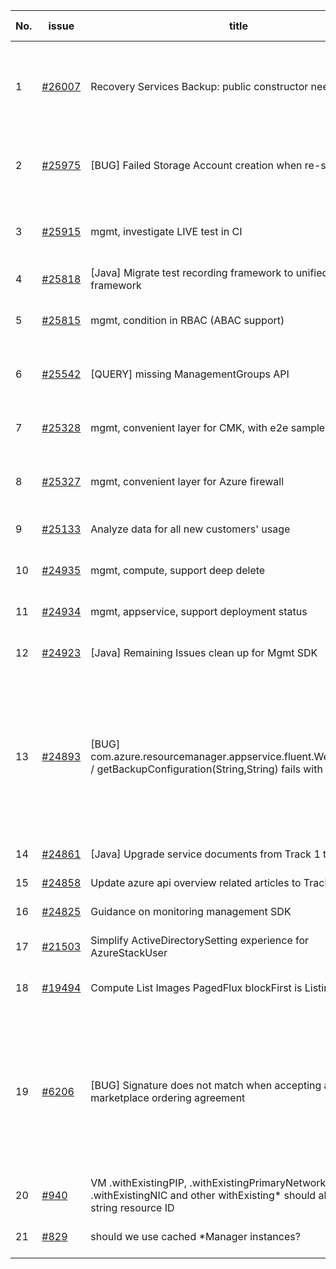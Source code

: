 | No. | issue | title | labels | assignees | bot advice | created date |
| ------ | ------ | ------ | ------ | ------ | ------ | :-----: |
|1|[#26007](https://github.com/Azure/azure-sdk-for-java/issues/26007)|Recovery Services Backup: public constructor need|question, Recovery Services Backup, Mgmt, customer-reported|XiaofeiCao||2021-12-13|
|2|[#25975](https://github.com/Azure/azure-sdk-for-java/issues/25975)|[BUG] Failed Storage Account creation when re-sizing a VM|question, Compute - VM, Mgmt, customer-reported|XiaofeiCao||2021-12-10|
|3|[#25915](https://github.com/Azure/azure-sdk-for-java/issues/25915)|mgmt, investigate LIVE test in CI|Mgmt, Mgmt - Track 2, MQ, planning|weidongxu-microsoft|new issue|2021-12-09|
|4|[#25818](https://github.com/Azure/azure-sdk-for-java/issues/25818)|[Java] Migrate test recording framework to unified test framework|Mgmt, MQ|haolingdong-msft|new issue|2021-12-06|
|5|[#25815](https://github.com/Azure/azure-sdk-for-java/issues/25815)|mgmt, condition in RBAC (ABAC support)|Mgmt, Mgmt - Track 2, planning|XiaofeiCao||2021-12-05|
|6|[#25542](https://github.com/Azure/azure-sdk-for-java/issues/25542)|[QUERY] missing ManagementGroups API|question, Mgmt, customer-reported|weidongxu-microsoft||2021-11-19|
|7|[#25328](https://github.com/Azure/azure-sdk-for-java/issues/25328)|mgmt, convenient layer for CMK, with e2e samples|Mgmt, Mgmt - Track 2, planning|weidongxu-microsoft|new issue|2021-11-11|
|8|[#25327](https://github.com/Azure/azure-sdk-for-java/issues/25327)|mgmt, convenient layer for Azure firewall|Mgmt, Mgmt - Track 2, planning|weidongxu-microsoft|new issue|2021-11-11|
|9|[#25133](https://github.com/Azure/azure-sdk-for-java/issues/25133)|Analyze data for all new customers' usage|Mgmt, Mgmt - Track 2|haolingdong-msft||2021-11-02|
|10|[#24935](https://github.com/Azure/azure-sdk-for-java/issues/24935)|mgmt, compute, support deep delete|Mgmt, Mgmt - Track 2|weidongxu-microsoft|new issue|2021-10-21|
|11|[#24934](https://github.com/Azure/azure-sdk-for-java/issues/24934)|mgmt, appservice, support deployment status|Mgmt, Mgmt - Track 2|weidongxu-microsoft|new issue|2021-10-21|
|12|[#24923](https://github.com/Azure/azure-sdk-for-java/issues/24923)|[Java] Remaining Issues clean up for Mgmt SDK|Mgmt, MQ|ArthurMa1978, weidongxu-microsoft|new issue|2021-10-20|
|13|[#24893](https://github.com/Azure/azure-sdk-for-java/issues/24893)|[BUG] com.azure.resourcemanager.appservice.fluent.WebAppsClient / getBackupConfiguration(String,String) fails with Reader role|question, App Services, Service Attention, Mgmt, customer-reported, Web Apps, Mgmt - Track 2, issue-addressed|weidongxu-microsoft||2021-10-19|
|14|[#24861](https://github.com/Azure/azure-sdk-for-java/issues/24861)|[Java] Upgrade service documents from Track 1 to Track 2|Mgmt, MQ|haolingdong-msft||2021-10-18|
|15|[#24858](https://github.com/Azure/azure-sdk-for-java/issues/24858)|Update azure api overview related articles to Track2|Mgmt|XiaofeiCao||2021-10-18|
|16|[#24825](https://github.com/Azure/azure-sdk-for-java/issues/24825)|Guidance on monitoring management SDK|Mgmt, Epic, planning|weidongxu-microsoft|new issue|2021-10-15|
|17|[#21503](https://github.com/Azure/azure-sdk-for-java/issues/21503)|Simplify ActiveDirectorySetting experience for AzureStackUser|Mgmt, Mgmt - Track 2|weidongxu-microsoft||2021-05-14|
|18|[#19494](https://github.com/Azure/azure-sdk-for-java/issues/19494)|Compute List Images PagedFlux blockFirst is Listing All Pages|bug, Compute, Mgmt|weidongxu-microsoft||2021-02-26|
|19|[#6206](https://github.com/Azure/azure-sdk-for-java/issues/6206)|[BUG] Signature does not match when accepting a marketplace ordering agreement|bug, Marketplace Ordering, Service Attention, Mgmt, customer-reported, needs-author-feedback, no-recent-activity|weidongxu-microsoft|new comment|2019-11-07|
|20|[#940](https://github.com/Azure/azure-sdk-for-java/issues/940)|VM .withExistingPIP, .withExistingPrimaryNetwork, .withExistingNIC and other withExisting* should also accept a string resource ID|Mgmt, feature-request|weidongxu-microsoft||2016-07-06|
|21|[#829](https://github.com/Azure/azure-sdk-for-java/issues/829)|should we use cached *Manager instances?|Mgmt, Mgmt - Track 2|weidongxu-microsoft||2016-06-16|
